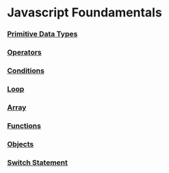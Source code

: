 # Javascript Foundamentals


### [Primitive Data Types](./primitives.md)
### [Operators](./operators.md)
### [Conditions](./condition.md)
### [Loop](./loop.md)
### [Array](./arrays.md)
### [Functions](./functions.md)
### [Objects](./objects.md)
### [Switch Statement](./switch.md)